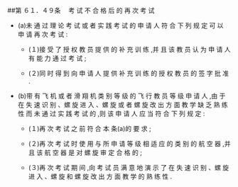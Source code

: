 ##第 ６１．４９条 　考 试 不 合 格 后 的 再 次 考 试

- (a)未 通 过 理 论 考 试 或 者 实 践 考 试 的 申 请 人 符 合 下 列 规 定 可 以 申 请 再 次 考 试 :

  + (１)接 受 了 授 权 教 员 提 供 的 补 充 训 练 ,并 且 该 教 员 认 为 申 请 人 有 能 力 通 过 考 试 ;

  + (２)同 时 得 到 向 申 请 人 提 供 补 充 训 练 的 授 权 教 员 的 签 字 批 准 . 

- (b)带 有 飞 机 或 者 滑 翔 机 类 别 等 级 的 飞 行 教 员 等 级 申 请 人 ,由 于 在 失 速 识 别 、螺 旋 进 入 、螺 旋 或 者 螺 旋 改 出 方 面 教 学 缺 乏 熟 练 性 而 未 通 过 实 践 考 试 的 ,则 该 申 请 人 应 当 符 合 下 列 规 定 :

  + (１)再 次 考 试 之 前 符 合 本 条(a)的 要 求 ;

  + (２)再 次 考 试 时 使 用 与 所 申 请 等 级 相 适 应 的 类 别 的 航 空 器 ,并且 该 航 空 器 是 对 螺 旋 审 定 合 格 的 ;

  + (３)再 次 考 试 期 间 ,向 考 试 员 满 意 地 演 示 了 在 失 速 识 别 、螺 旋进 入 、螺 旋 和 螺 旋 改 出 方 面 教 学 的 熟 练 性 .